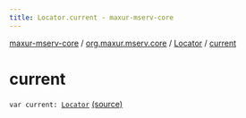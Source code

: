```yaml
---
title: Locator.current - maxur-mserv-core
---
```


[maxur-mserv-core](../../index.html) / [org.maxur.mserv.core](../index.html) / [Locator](index.html) / [current](.)

# current

`var current: `[`Locator`](index.html) [(source)](https://github.com/myunusov/maxur-mserv/tree/master/maxur-mserv-core/src/main/kotlin/org/maxur/mserv/core/Locator.kt#L24)